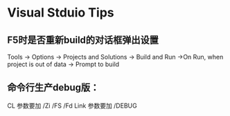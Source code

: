 # Visual Stduio Tips

## F5时是否重新build的对话框弹出设置
Tools -> Options -> Projects and Solutions -> Build and Run ->On Run, when project is out of data -> Prompt to build

## 命令行生产debug版：
CL  参数要加 /Zi  /FS /Fd
Link 参数要加 /DEBUG
